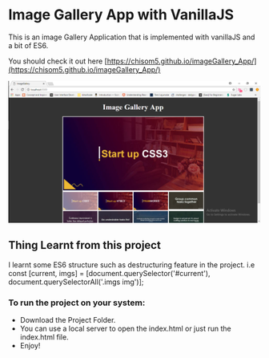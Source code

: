 # Image Gallery App with VanillaJS

This is an image Gallery Application that is implemented with vanillaJS and a
bit of ES6.

You should check it out here [https://chisom5.github.io/imageGallery_App/](https://chisom5.github.io/imageGallery_App/) 

![coverImage](./img-Gallery/coverPhoto.png)

## Thing Learnt from this project

I learnt some ES6 structure such as destructuring feature in the project.
i.e const [current, imgs] = [document.querySelector('#current'), document.querySelectorAll('.imgs img')];

### To run the project on your system:

* Download the Project Folder.
* You can use a local server to open the index.html or just run the index.html file.
* Enjoy!
